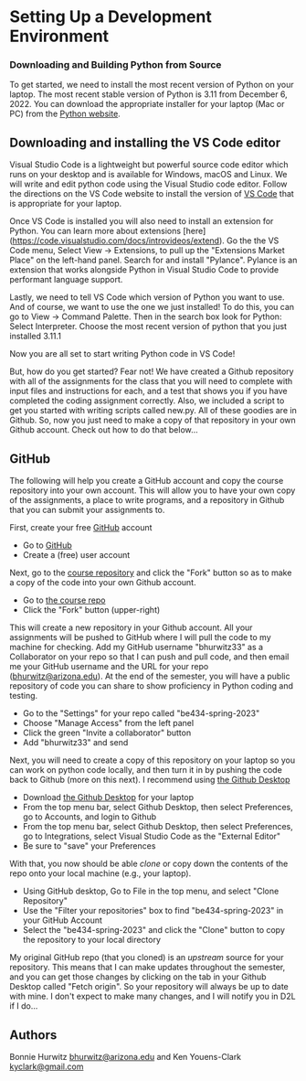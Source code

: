 # Setting Up a Development Environment

### Downloading and Building Python from Source

To get started, we need to install the most recent version of Python on your laptop. The most recent stable version of Python is 3.11 from December 6, 2022. You can download the appropriate installer for your laptop (Mac or PC) from the [Python website](https://www.python.org/downloads/release/python-3111/).


## Downloading and installing the VS Code editor

Visual Studio Code is a lightweight but powerful source code editor which runs on your desktop and is available for Windows, macOS and Linux. We will write and edit python code using the Visual Studio code editor. Follow the directions on the VS Code website to install the version of [VS Code](https://code.visualstudio.com/) that is appropriate for your laptop.

Once VS Code is installed you will also need to install an extension for Python. You can learn more about extensions [here] (https://code.visualstudio.com/docs/introvideos/extend). Go the the VS Code menu, Select View -> Extensions, to pull up the "Extensions Market Place" on the left-hand panel. Search for and install "Pylance". Pylance is an extension that works alongside Python in Visual Studio Code to provide performant language support.

Lastly, we need to tell VS Code which version of Python you want to use. And of course, we want to use the one we just installed! To do this, you can go to View -> Command Palette. Then in the search box look for Python: Select Interpreter. Choose the most recent version of python that you just installed 3.11.1

Now you are all set to start writing Python code in VS Code!

But, how do you get started? Fear not! We have created a Github repository with all of the assignments for the class that you will need to complete with input files and instructions for each, and a test that shows you if you have completed the coding assignment correctly. Also, we included a script to get you started with writing scripts called new.py. All of these goodies are in Github. So, now you just need to make a copy of that repository in your own Github account. Check out how to do that below...  

## GitHub

The following will help you create a GitHub account and copy the course repository into your own account.
This will allow you to have your own copy of the assignments, a place to write programs, and a repository in Github that you can submit your assignments to.  

First, create your free [GitHub](http://github.com) account 

* Go to [GitHub](http://github.com)
* Create a (free) user account

Next, go to the [course repository](https://github.com/bhurwitz33/be434-spring-2023) and click the "Fork" button so as to make a copy of the code into your own Github account. 

* Go to [the course repo](https://github.com/bhurwitz33/be434-spring-2023)
* Click the "Fork" button (upper-right)

This will create a new repository in your Github account. All your assignments will be pushed to GitHub where I will pull the code to my machine for checking. Add my GitHub username "bhurwitz33" as a Collaborator on your repo so that I can push and pull code, and then email me your GitHub username and the URL for your repo (bhurwitz@arizona.edu). At the end of the semester, you will have a public repository of code you can share to show proficiency in Python coding and testing. 

* Go to the "Settings" for your repo called "be434-spring-2023"
* Choose "Manage Access" from the left panel
* Click the green "Invite a collaborator" button
* Add "bhurwitz33" and send

Next, you will need to create a copy of this repository on your laptop so you can work on python code locally, and then turn it in by pushing the code back to Github (more on this next). I recommend using [the Github Desktop](https://desktop.github.com/)

* Download [the Github Desktop](https://desktop.github.com/) for your laptop
* From the top menu bar, select Github Desktop, then select Preferences, go to Accounts, and login to Github
* From the top menu bar, select Github Desktop, then select Preferences, go to Integrations, select Visual Studio Code as the "External Editor"
* Be sure to "save" your Preferences

With that, you now should be able _clone_ or copy down the contents of the repo onto your local machine (e.g., your laptop). 

* Using GitHub desktop, Go to File in the top menu, and select "Clone Repository"
* Use the "Filter your repositories" box to find "be434-spring-2023" in your GitHub Account
* Select the "be434-spring-2023" and click the "Clone" button to copy the repository to your local directory

My original GitHub repo (that you cloned) is an _upstream_ source for your repository. This means that I can make updates throughout the semester, and you can get those changes by clicking on the tab in your Github Desktop called "Fetch origin". So your repository will always be up to date with mine. I don't expect to make many changes, and I will notify you in D2L if I do...

## Authors

Bonnie Hurwitz <bhurwitz@arizona.edu> and Ken Youens-Clark <kyclark@gmail.com>

